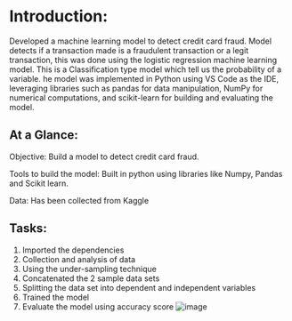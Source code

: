 # Introduction:

Developed a machine learning model to detect credit card fraud. Model detects if a transaction made is a fraudulent transaction or a legit transaction, this was done using the logistic regression machine learning model. This is a Classification type model which tell us the probability of a variable. he model was implemented in Python using VS Code as the IDE, leveraging libraries such as pandas for data manipulation, NumPy for numerical computations, and scikit-learn for building and evaluating the model.

## At a Glance:

Objective: Build a model to detect credit card fraud.

Tools to build the model: Built in python using libraries like Numpy, Pandas and Scikit learn.

Data: Has been collected from Kaggle

## Tasks:
1) Imported the dependencies
2) Collection and analysis of data 
3) Using the under-sampling technique
4) Concatenated the 2 sample data sets
5) Splitting the data set into dependent and independent variables
6) Trained the model
7) Evaluate the model using accuracy score
![image](https://github.com/user-attachments/assets/b30d0bca-6914-43c8-b9c2-ae48a6a83507)







